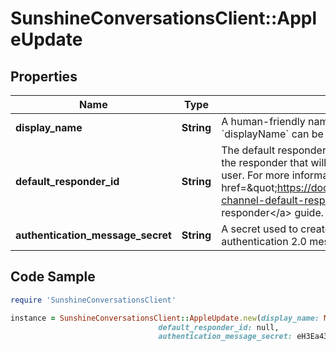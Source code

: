 # SunshineConversationsClient::AppleUpdate

## Properties

Name | Type | Description | Notes
------------ | ------------- | ------------- | -------------
**display_name** | **String** | A human-friendly name used to identify the integration. &#x60;displayName&#x60; can be unset by changing it to &#x60;null&#x60;. | [optional] 
**default_responder_id** | **String** | The default responder ID for the integration. This is the ID of the responder that will be used to send messages to the user. For more information, refer to &lt;a href&#x3D;\&quot;https://docs.smooch.io/guide/switchboard/#per-channel-default-responder\&quot;&gt;Per-channel default responder&lt;/a&gt; guide.  | [optional] 
**authentication_message_secret** | **String** | A secret used to create the state value when sending Apple authentication 2.0 messages | [optional] 

## Code Sample

```ruby
require 'SunshineConversationsClient'

instance = SunshineConversationsClient::AppleUpdate.new(display_name: My awesome integration,
                                 default_responder_id: null,
                                 authentication_message_secret: eH3Ea4329FzUGEsWkjQr1dbD1JDpn5Ygo/kbW0/f8gOQ4eHTr31bjDUcCfv3s9QaAwRgpd4sckdlSXwMOAGHBQ&#x3D;&#x3D;)
```


